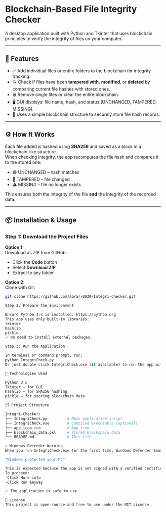 # Blockchain-Based File Integrity Checker

A desktop application built with Python and Tkinter that uses blockchain principles to verify the integrity of files on your computer.

---

## 🔐 Features

- ✅ Add individual files or entire folders to the blockchain for integrity tracking.
- 🔍 Check if files have been **tampered with**, **modified**, or **deleted** by comparing current file hashes with stored ones.
- 🗑️ Remove single files or clear the entire blockchain.
- 🖥️ GUI displays: file name, hash, and status (UNCHANGED, TAMPERED, MISSING).
- 🔗 Uses a simple blockchain structure to securely store file hash records.

---

## ⚙️ How It Works

Each file added is hashed using **SHA256** and saved as a block in a blockchain-like structure.  
When checking integrity, the app recomputes the file hash and compares it to the stored one:

- 🟢 UNCHANGED – hash matches
- 🔴 TAMPERED – file changed
- ⚠️ MISSING – file no longer exists

This ensures both the integrity of the file **and** the integrity of the recorded data.

---

## 📦 Installation & Usage

### Step 1: Download the Project Files

**Option 1:**  
Download as ZIP from GitHub:
- Click the **Code** button
- Select **Download ZIP**
- Extract to any folder

**Option 2:**  
Clone with Git:
```bash
git clone https://github.com/abrar-0020/Integri-Checker.git

Step 2: Prepare the Environment

Ensure Python 3.x is installed: https://python.org
This app uses only built-in libraries:
tkinter
hashlib
pickle
✅ No need to install external packages.

Step 3: Run the Application

In terminal or command prompt, run:
python IntegriCheck.py
Or just double-click IntegriCheck.exe (if available) to run the app without Python.

🧪 Technologies Used

Python 3.x
Tkinter – for GUI
hashlib – for SHA256 hashing
pickle – for storing blockchain data

🗂️ Project Structure

Integri-Checker/
├── IntegriCheck.py         # Main application script
├── IntegriCheck.exe        # Compiled executable (optional)
├── app_icon.ico            # App icon
├── blockchain_data.pkl     # Stored blockchain data
└── README.md               # This file

⚠️ Windows Defender Warning
When you run IntegriCheck.exe for the first time, Windows Defender SmartScreen may show a warning like:

"Windows protected your PC"

This is expected because the app is not signed with a verified certificate.
To proceed:
-Click More info
-Click Run anyway

✅ The application is safe to use.

📄 License
This project is open-source and free to use under the MIT License.



